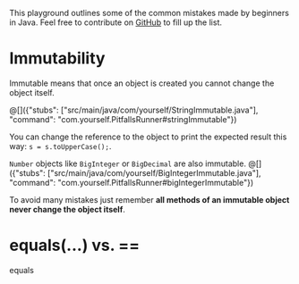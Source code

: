This playground outlines some of the common mistakes made by beginners in Java. Feel free to contribute on [GitHub](https://github.com) to fill up the list.

# Immutability

Immutable means that once an object is created you cannot change the object itself.

@[]({"stubs": ["src/main/java/com/yourself/StringImmutable.java"], "command": "com.yourself.PitfallsRunner#stringImmutable"})

You can change the reference to the object to print the expected result this way: `s = s.toUpperCase();`.

`Number` objects like `BigInteger` or `BigDecimal` are also immutable.
@[]({"stubs": ["src/main/java/com/yourself/BigIntegerImmutable.java"], "command": "com.yourself.PitfallsRunner#bigIntegerImmutable"})

To avoid many mistakes just remember **all methods of an immutable object never change the object itself**.

# equals(...) vs. ==

equals